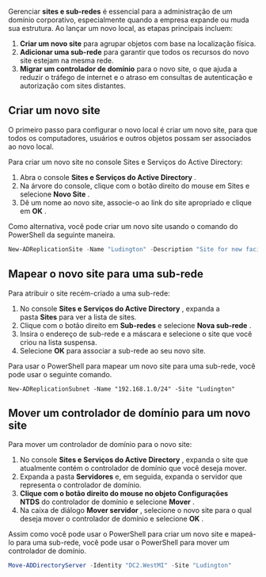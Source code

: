 Gerenciar **sites e sub-redes** é essencial para a administração de um domínio corporativo, especialmente quando a empresa expande ou muda sua estrutura. Ao lançar um novo local, as etapas principais incluem:

1. **Criar um novo site** para agrupar objetos com base na localização física.
2. **Adicionar uma sub-rede** para garantir que todos os recursos do novo site estejam na mesma rede.
3. **Migrar um controlador de domínio** para o novo site, o que ajuda a reduzir o tráfego de internet e o atraso em consultas de autenticação e autorização com sites distantes.

## Criar um novo site
O primeiro passo para configurar o novo local é criar um novo site, para que todos os computadores, usuários e outros objetos possam ser associados ao novo local.

Para criar um novo site no console Sites e Serviços do Active Directory:
1. Abra o console **Sites e Serviços do Active Directory** .
2. Na árvore do console, clique com o botão direito do mouse em Sites e selecione **Novo Site** .
3. Dê um nome ao novo site, associe-o ao link do site apropriado e clique em **OK** .

Como alternativa, você pode criar um novo site usando o comando do PowerShell da seguinte maneira.

```powershell
New-ADReplicationSite -Name "Ludington" -Description "Site for new facility in Ludington MI."
```

## Mapear o novo site para uma sub-rede
Para atribuir o site recém-criado a uma sub-rede:

1. No console **Sites e Serviços do Active Directory** , expanda a pasta **Sites** para ver a lista de sites.
2. Clique com o botão direito em **Sub-redes** e selecione **Nova sub-rede** .
3. Insira o endereço de sub-rede e a máscara e selecione o site que você criou na lista suspensa.
4. Selecione **OK** para associar a sub-rede ao seu novo site.

Para usar o PowerShell para mapear um novo site para uma sub-rede, você pode usar o seguinte comando.

```
New-ADReplicationSubnet -Name "192.168.1.0/24" -Site "Ludington"
```

## Mover um controlador de domínio para um novo site

Para mover um controlador de domínio para o novo site:

1. No console **Sites e Serviços do Active Directory** , expanda o site que atualmente contém o controlador de domínio que você deseja mover.
2. Expanda a pasta **Servidores** e, em seguida, expanda o servidor que representa o controlador de domínio.
3. **Clique com o botão direito do mouse no objeto Configurações NTDS** do controlador de domínio e selecione **Mover** .
4. Na caixa de diálogo **Mover servidor** , selecione o novo site para o qual deseja mover o controlador de domínio e selecione **OK** .

Assim como você pode usar o PowerShell para criar um novo site e mapeá-lo para uma sub-rede, você pode usar o PowerShell para mover um controlador de domínio.

```powershell
Move-ADDirectoryServer -Identity "DC2.WestMI" -Site "Ludington"
```














